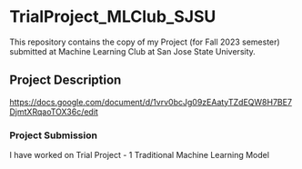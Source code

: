 # TrialProject_MLClub_SJSU

This repository contains the copy of my Project (for Fall 2023 semester) submitted at Machine Learning Club at San Jose State University.

## Project Description

https://docs.google.com/document/d/1vrv0bcJg09zEAatyTZdEQW8H7BE7DjmtXRqaoTOX36c/edit

### Project Submission
I have worked on Trial Project - 1 Traditional Machine Learning Model
